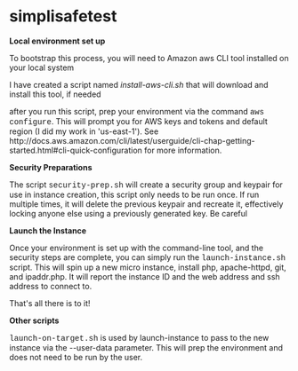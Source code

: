 # simplisafetest

<b>Local environment set up</b>
<p>To bootstrap this process, you will need to Amazon aws CLI tool installed on your local system</pr>
<p>I have created a script named <i>install-aws-cli.sh</i> that will download and install this tool, if needed</p>

<p>after you run this script, prep your environment via the command <font face=courier>aws configure</font>.  This will prompt you for AWS keys and tokens and default region (I did my work in 'us-east-1').  See http://docs.aws.amazon.com/cli/latest/userguide/cli-chap-getting-started.html#cli-quick-configuration for more information.</p>

 
 <b>Security Preparations</b>
 <p>The script <font face=courier>security-prep.sh</font> will create a security group and keypair for use in instance creation, this script only needs to be run once.  If run multiple times, it will delete the previous keypair and recreate it, effectively locking anyone else using a previously generated key.  Be careful</p>
 
<b>Launch the Instance</b>
<p>Once your environment is set up with the command-line tool, and the security steps are complete, you can simply run the <font face=courier>launch-instance.sh</font> script.   This will spin up a new micro instance, install php, apache-httpd, git, and ipaddr.php.   It will report the instance ID and the web address and ssh address to connect to.</p>

<p>That's all there is to it!</p>

<b>Other scripts</b>
<p><font face=courier>launch-on-target.sh</font> is used by launch-instance to pass to the new instance via the --user-data parameter.  This will prep the environment and does not need to be run by the user.</p> 
